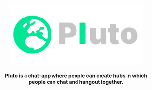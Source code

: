 <div align=center>
    <img src="./imgs_for_docs/full_logo_transparent.svg" height=200>
</div>


<h3 align=center>Pluto is a chat-app where people can create hubs in which people can chat and hangout together.</h3>
